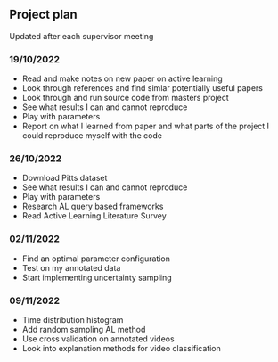 ## Project plan

Updated after each supervisor meeting

### 19/10/2022

- Read and make notes on new paper on active learning
- Look through references and find simlar potentially useful papers
- Look through and run source code from masters project
- See what results I can and cannot reproduce
- Play with parameters
- Report on what I learned from paper and what parts of the project I could reproduce myself with the code

### 26/10/2022

- Download Pitts dataset
- See what results I can and cannot reproduce
- Play with parameters
- Research AL query based frameworks
- Read Active Learning Literature Survey

### 02/11/2022

- Find an optimal parameter configuration
- Test on my annotated data
- Start implementing uncertainty sampling

### 09/11/2022

- Time distribution histogram
- Add random sampling AL method
- Use cross validation on annotated videos
- Look into explanation methods for video classification 
